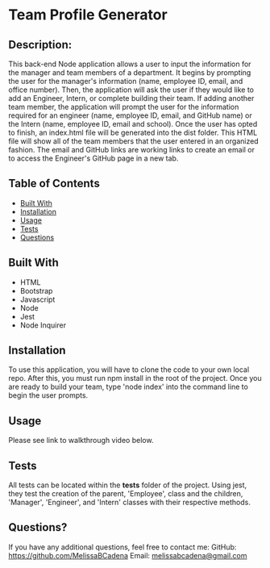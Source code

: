 
    
# Team Profile Generator    

## Description: 

This back-end Node application allows a user to input the information for the manager and team members of a department. It begins by prompting the user for the manager's information (name, employee ID, email, and office number). Then, the application will ask the user if they would like to add an Engineer, Intern, or complete building their team. If adding another team member, the application will prompt the user for the information required for an engineer (name, employee ID, email, and GitHub name) or the Intern (name, employee ID, email and school). Once the user has opted to finish, an index.html file will be generated into the dist folder. This HTML file will show all of the team members that the user entered in an organized fashion. The email and GitHub links are working links to create an email or to access the Engineer's GitHub page in a new tab. 


## Table of Contents
* [Built With](#builtwith)
* [Installation](#installation)
* [Usage](#usage)
* [Tests](#tests)
* [Questions](#questions)

## Built With
* HTML
* Bootstrap
* Javascript
* Node
* Jest
* Node Inquirer
    

## Installation

To use this application, you will have to clone the code to your own local repo. After this, you must run npm install in the root of the project. Once you are ready to build your team, type 'node index' into the command line to begin the user prompts. 

## Usage

Please see link to walkthrough video below. 

## Tests

All tests can be located within the __tests__ folder of the project. Using jest, they test the creation of the parent, 'Employee', class and the children, 'Manager', 'Engineer', and 'Intern' classes with their respective methods.

## Questions? 

If you have any additional questions, feel free to contact me: 
GitHub: https://github.com/MelissaBCadena 
Email: melissabcadena@gmail.com
